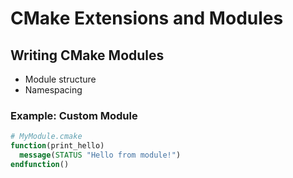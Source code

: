 # CMake Extensions and Modules

## Writing CMake Modules
- Module structure
- Namespacing

### Example: Custom Module
```cmake
# MyModule.cmake
function(print_hello)
  message(STATUS "Hello from module!")
endfunction()
```
